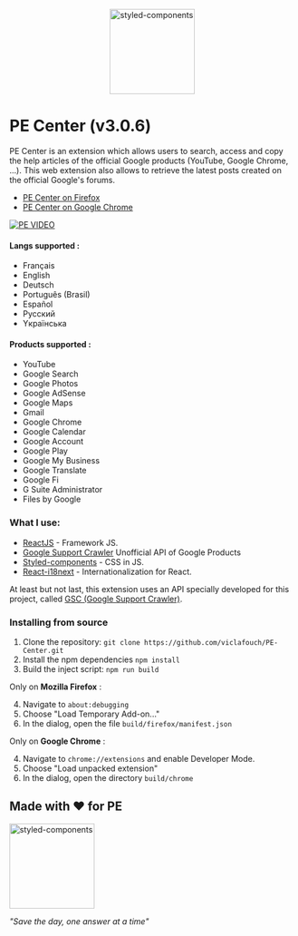 <br />
<div align="center">
  <a href="https://www.styled-components.com">
    <img alt="styled-components" src="https://www.gstatic.com/alkali/apps/bento/images/characters.png" height="150px" />
  </a>
</div>

# PE Center (v3.0.6)

PE Center is an extension which allows users to search, access and copy the help articles of the official Google products (YouTube, Google Chrome, ...). This web extension also allows to retrieve the latest posts created on the official Google's forums.

- [PE Center on Firefox](https://addons.mozilla.org/fr/firefox/addon/pe-center/)
- [PE Center on Google Chrome](https://chrome.google.com/webstore/detail/pe-center/hanknpkmjbfhcalmipokkfplndkohgdm)

[![PE VIDEO](https://github.com/viclafouch/PE-Center/blob/master/screenshot-video.png)](https://www.youtube.com/watch?v=BDYCFtLuT1M)

#### Langs supported :

- Français
- English
- Deutsch
- Português (Brasil)
- Español
- Pусский
- Yкраїнська

#### Products supported :

- YouTube
- Google Search
- Google Photos
- Google AdSense
- Google Maps
- Gmail
- Google Chrome
- Google Calendar
- Google Account
- Google Play
- Google My Business
- Google Translate
- Google Fi
- G Suite Administrator
- Files by Google

### What I use:

- [ReactJS](https://github.com/facebook/react) - Framework JS.
- [Google Support Crawler](https://github.com/viclafouch/google-support-crawler) Unofficial API of Google Products
- [Styled-components](https://github.com/styled-components/styled-components) - CSS in JS.
- [React-i18next](https://github.com/i18next/react-i18next) - Internationalization for React.

At least but not last, this extension uses an API specially developed for this project, called [GSC (Google Support Crawler)](https://github.com/viclafouch/google-support-crawler).

### Installing from source

1. Clone the repository: `git clone https://github.com/viclafouch/PE-Center.git`
2. Install the npm dependencies `npm install`
3. Build the inject script: `npm run build`

Only on **Mozilla Firefox** :

4. Navigate to `about:debugging`
5. Choose "Load Temporary Add-on..."
6. In the dialog, open the file `build/firefox/manifest.json`

Only on **Google Chrome** :

4. Navigate to `chrome://extensions` and enable Developer Mode.
5. Choose "Load unpacked extension"
6. In the dialog, open the directory `build/chrome`

## Made with ❤️ for PE

<img alt="styled-components" src="https://gstatic.com/alkali/apps/bento/images/product_experts_logo_text_v2.png" width="150px" />

_"Save the day, one answer at a time"_
